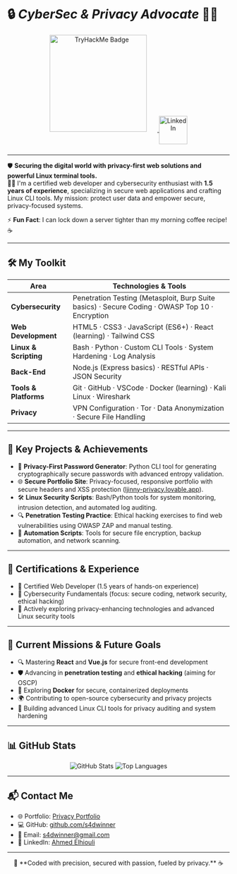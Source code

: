 # 🔒  *CyberSec & Privacy Advocate* 🕵️‍♂️

<div align="center" style="margin-bottom: 24px;">
  <a href="https://tryhackme.com/p/winned4s" target="_blank">
    <img src="https://tryhackme-badges.s3.amazonaws.com/winned4s.png" alt="TryHackMe Badge" width="220" style="margin-right: 24px;"/>
  </a>
  <a href="https://www.linkedin.com/in/ahmed-elhiouli-961a8718a/" target="_blank">
    <img src="https://cdn.jsdelivr.net/gh/devicons/devicon/icons/linkedin/linkedin-original.svg" alt="LinkedIn" width="64" height="64" style="vertical-align:middle;">
  </a>
</div>

---

🛡️ **Securing the digital world with privacy-first web solutions and powerful Linux terminal tools.**  
👨‍💻 I'm a certified web developer and cybersecurity enthusiast with **1.5 years of experience**, specializing in secure web applications and crafting Linux CLI tools. My mission: protect user data and empower secure, privacy-focused systems.

⚡ **Fun Fact**: I can lock down a server tighter than my morning coffee recipe! ☕

---

## 🛠️ My Toolkit

| Area              | Technologies & Tools                                                                 |
|-------------------|-------------------------------------------------------------------------------------|
| **Cybersecurity** | Penetration Testing (Metasploit, Burp Suite basics) · Secure Coding · OWASP Top 10 · Encryption |
| **Web Development** | HTML5 · CSS3 · JavaScript (ES6+) · React (learning) · Tailwind CSS                |
| **Linux & Scripting** | Bash · Python · Custom CLI Tools · System Hardening · Log Analysis              |
| **Back-End**      | Node.js (Express basics) · RESTful APIs · JSON Security                             |
| **Tools & Platforms** | Git · GitHub · VSCode · Docker (learning) · Kali Linux · Wireshark             |
| **Privacy**       | VPN Configuration · Tor · Data Anonymization · Secure File Handling                 |

---

## 🚀 Key Projects & Achievements

- 🔐 **Privacy-First Password Generator**: Python CLI tool for generating cryptographically secure passwords with advanced entropy validation.
- 🌐 **Secure Portfolio Site**: Privacy-focused, responsive portfolio with secure headers and XSS protection ([ljinny-privacy.lovable.app](https://ahmed-the-web-wizard.lovable.app)).
- 🛠️ **Linux Security Scripts**: Bash/Python tools for system monitoring, intrusion detection, and automated log auditing.
- 🔍 **Penetration Testing Practice**: Ethical hacking exercises to find web vulnerabilities using OWASP ZAP and manual testing.
- 📜 **Automation Scripts**: Tools for secure file encryption, backup automation, and network scanning.

---

## 🏅 Certifications & Experience

- 🥇 Certified Web Developer (1.5 years of hands-on experience)
- 📜 Cybersecurity Fundamentals (focus: secure coding, network security, ethical hacking)
- 🧠 Actively exploring privacy-enhancing technologies and advanced Linux security tools

---

## 🎯 Current Missions & Future Goals

- 🔍 Mastering **React** and **Vue.js** for secure front-end development
- 🛡️ Advancing in **penetration testing** and **ethical hacking** (aiming for OSCP)
- 🐳 Exploring **Docker** for secure, containerized deployments
- 🌍 Contributing to open-source cybersecurity and privacy projects
- 🔐 Building advanced Linux CLI tools for privacy auditing and system hardening

---

## 📊 GitHub Stats

<div align="center">
  <img src="https://github-readme-stats.vercel.app/api?username=s4dwinner&show_icons=true&theme=dark" alt="GitHub Stats">
  <img src="https://github-readme-stats.vercel.app/api/top-langs/?username=s4dwinner&layout=compact&theme=dark" alt="Top Languages">
</div>

---

## 📬 Contact Me

- 🌐 Portfolio: [Privacy Portfolio](https://ahmed-the-web-wizard.lovable.app)
- 💻 GitHub: [github.com/s4dwinner](https://github.com/s4dwinner)
- 📧 Email: [s4dwinner@gmail.com](mailto:s4dwinner@gmail.com)
- 🔗 LinkedIn: [Ahmed Elhiouli](https://www.linkedin.com/in/ahmed-elhiouli-961a8718a/)

---

<div align="center">
  🔑 **Coded with precision, secured with passion, fueled by privacy.** ☕
</div>
